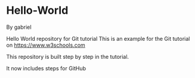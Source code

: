# Hello-World
By gabriel

Hello World repository for Git tutorial
This is an example for the Git tutorial on https://www.w3schools.com

This repository is built step by step in the tutorial.

It now includes steps for GitHub
